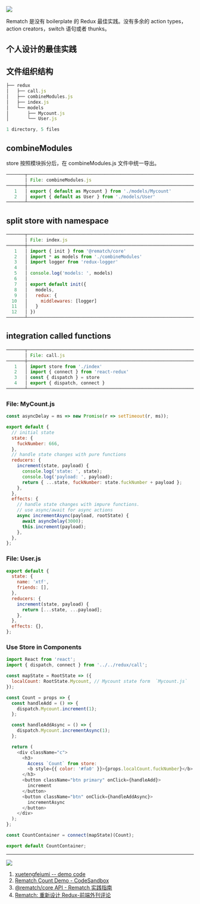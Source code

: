 <img src='https://loremxuetengfei.oss-cn-beijing.aliyuncs.com/think-redux1548398177.png'/>

Rematch 是没有 boilerplate 的 Redux 最佳实践。没有多余的 action types，action creators，switch 语句或者 thunks。

## 个人设计的最佳实践

## 文件组织结构

```javascript
├── redux
│   ├── call.js
│   ├── combineModules.js
│   ├── index.js
│   └── models
│       ├── Mycount.js
│       └── User.js

1 directory, 5 files
```

## combineModules

store 按照模块拆分后，在 combineModules.js 文件中统一导出。

```javascript
───────┬───────────────────────────────────────────────────────────────
       │ File: combineModules.js
───────┼───────────────────────────────────────────────────────────────
   1   │ export { default as Mycount } from './models/Mycount'
   2   │ export { default as User } from './models/User'
───────┴───────────────────────────────────────────────────────────────
```

## split store with namespace

```javascript
───────┬────────────────────────────────────────────────────────────────────
       │ File: index.js
───────┼────────────────────────────────────────────────────────────────────
   1   │ import { init } from '@rematch/core'
   2   │ import * as models from './combineModules'
   3   │ import logger from 'redux-logger'
   4   │
   5   │ console.log('models: ', models)
   6   │
   7   │ export default init({
   8   │   models,
   9   │   redux: {
  10   │     middlewares: [logger]
  11   │   }
  12   │ })
───────┴─────────────────────────────────────────────────────────────────────
```

## integration called functions

```javascript
───────┬─────────────────────────────────────────────────────────────────────────────
       │ File: call.js
───────┼─────────────────────────────────────────────────────────────────────────────
   1   │ import store from './index'
   2   │ import { connect } from 'react-redux'
   3   │ const { dispatch } = store
   4   │ export { dispatch, connect }
───────┴─────────────────────────────────────────────────────────────────────────────
```

### File: MyCount.js

```javascript
const asyncDelay = ms => new Promise(r => setTimeout(r, ms));

export default {
  // initial state
  state: {
    fuckNumber: 666,
  },
  // handle state changes with pure functions
  reducers: {
    increment(state, payload) {
      console.log('state: ', state);
      console.log('payload: ', payload);
      return { ...state, fuckNumber: state.fuckNumber + payload };
    },
  },
  effects: {
    // handle state changes with impure functions.
    // use async/await for async actions
    async incrementAsync(payload, rootState) {
      await asyncDelay(3000);
      this.increment(payload);
    },
  },
};
```

### File: User.js

```javascript
export default {
  state: {
    name: 'xtf',
    friends: [],
  },
  reducers: {
    increment(state, payload) {
      return [...state, ...payload];
    },
  },
  effects: {},
};
```

### Use Store in Components

```javascript
import React from 'react';
import { dispatch, connect } from '../../redux/call';

const mapState = RootState => ({
  localCount: RootState.Mycount, // Mycount state form  `Mycount.js`
});

const Count = props => {
  const handleAdd = () => {
    dispatch.Mycount.increment(1);
  };

  const handleAddAsync = () => {
    dispatch.Mycount.incrementAsync(1);
  };

  return (
    <div className="c">
      <h3>
        Access `Count` from store:
        <b style={{ color: '#fa0' }}>{props.localCount.fuckNumber}</b>
      </h3>
      <button className="btn primary" onClick={handleAdd}>
        increment
      </button>
      <button className="btn" onClick={handleAddAsync}>
        incrementAsync
      </button>
    </div>
  );
};

const CountContainer = connect(mapState)(Count);

export default CountContainer;
```

---

<img src='https://loremxuetengfei.oss-cn-beijing.aliyuncs.com/rematch-code-1553788116.jpg'/>

1. [xuetengfeiumi -- demo code](http://106.12.98.175/#/rematch)
1. [Rematch Count Demo - CodeSandbox](https://codesandbox.io/s/3kpyz2nnz6)
1. [@rematch/core API - Rematch 实践指南](https://rematch.gitbook.io/handbook/api-wen-dang/rematch-core-api)
1. [Rematch: 重新设计 Redux-前端外刊评论](https://qianduan.group/posts/5a9df5120cf6b624d2239cc2)
